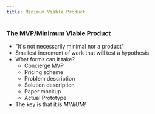 ```yaml
---
title: Minimum Viable Product
---
```

### The MVP/Minimum Viable Product

*	"It's not necessarily minimal nor a product"
*	Smallest increment of work that will test a hypothesis
*	What forms can it take?
	*	Concierge MVP
	*	Pricing scheme
	*	Problem description
	*	Solution description
	*	Paper mockup
	*	Actual Prototype
* The key is that it is *MINIUM!*